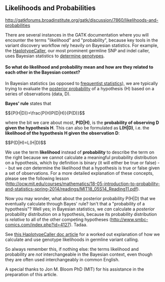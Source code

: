 ## Likelihoods and Probabilities

http://gatkforums.broadinstitute.org/gatk/discussion/7860/likelihoods-and-probabilities

<p>There are several instances in the GATK documentation where you will encounter the terms &quot;likelihood&quot; and &quot;probability&quot;, because key tools in the variant discovery workflow rely heavily on Bayesian statistics. For example, the <a href="https://www.broadinstitute.org/gatk/guide/tooldocs/org_broadinstitute_gatk_tools_walkers_haplotypecaller_HaplotypeCaller.php">HaplotypeCaller</a>, our most prominent germline SNP and indel caller, uses Bayesian statistics to <a href="https://www.broadinstitute.org/gatk/guide/article?id=4442">determine genotypes</a>.  </p>
<h4>So what do likelihood and probability mean and how are they related to each other in the Bayesian context?</h4>
<p>In Bayesian statistics (as opposed to <a href="https://xkcd.com/1132/">frequentist statistics</a>), we are typically trying to evaluate the <a href="https://en.wikipedia.org/wiki/Posterior_probability">posterior probability</a> of a hypothesis (H) based on a series of observations (data, D). </p>
<p><strong>Bayes' rule</strong> states that </p>
<p>$${P(H|D)}=\frac{P(H)P(D|H)}{P(D)}$$</p>
<p>where the bit we care about most, <strong>P(D|H)</strong>, is the <strong>probability of observing D given the hypothesis H</strong>. This can also be formulated as <strong>L(H|D)</strong>, i.e. the <strong>likelihood of the hypothesis H given the observation D</strong>:</p>
<p>$$P(D|H)=L(H|D)$$</p>
<p>We use the term <strong>likelihood</strong> instead of <strong>probability</strong> to describe the term on the right because we cannot calculate a meaningful probability distribution on a hypothesis, which by definition is binary (it will either be true or false) -- but we <em>can</em> determine the likelihood that a hypothesis is true or false given a set of observations.  For a more detailed explanation of these concepts, please see the following lesson (<a href="http://ocw.mit.edu/courses/mathematics/18-05-introduction-to-probability-and-statistics-spring-2014/readings/MIT18_05S14_Reading11.pdf">http://ocw.mit.edu/courses/mathematics/18-05-introduction-to-probability-and-statistics-spring-2014/readings/MIT18_05S14_Reading11.pdf</a>).</p>
<p>Now you may wonder, what about the posterior probability P(H|D) that we eventually calculate through Bayes' rule? Isn't that a &quot;probability of a hypothesis&quot;? Well yes; in Bayesian statistics, we <em>can</em> calculate a <em>posterior</em> probability distribution on a hypothesis, because its probability distribution is <em>relative</em> to all of the other competing hypotheses (<a href="http://www.smbc-comics.com/index.php?id=4127">http://www.smbc-comics.com/index.php?id=4127</a>). Tadaa. </p>
<p>See <a href="https://www.broadinstitute.org/gatk/guide/article?id=4442">this HaplotypeCaller doc article</a> for a worked out explanation of how we calculate and use genotype likelihoods in germline variant calling.</p>
<p>So always remember this, if nothing else: the terms likelihood and probability are <em>not</em> interchangeable in the Bayesian context, even though they are often used interchangeably in common English. </p>
<p>A special thanks to Jon M. Bloom PhD (MIT) for his assistance in the preparation of this article.</p>